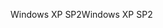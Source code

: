 <span data-ttu-id="96d41-101">Windows XP SP2</span><span class="sxs-lookup"><span data-stu-id="96d41-101">Windows XP SP2</span></span>